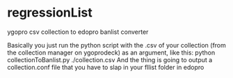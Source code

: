 # regressionList
ygopro csv collection to edopro banlist converter

Basically you just run the python script with the .csv of your collection (from the collection manager on ygoprodeck) as an argument, like this:
python collectionToBanlist.py ./collection.csv
And the thing is going to output a collection.conf file that you have to slap in your fllist folder in edopro
